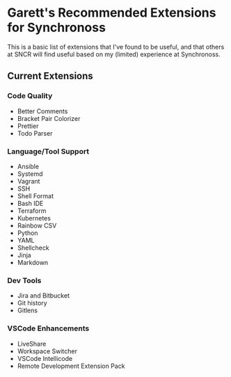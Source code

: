 # Garett's Recommended Extensions for Synchronoss

This is a basic list of extensions that I've found to be useful, and that others at SNCR will find useful based on my (limited) experience at Synchronoss.

## Current Extensions

### Code Quality

- Better Comments
- Bracket Pair Colorizer
- Prettier
- Todo Parser

### Language/Tool Support

- Ansible
- Systemd
- Vagrant
- SSH
- Shell Format
- Bash IDE
- Terraform
- Kubernetes
- Rainbow CSV
- Python
- YAML
- Shellcheck
- Jinja
- Markdown

### Dev Tools

- Jira and Bitbucket
- Git history
- Gitlens

### VSCode Enhancements

- LiveShare
- Workspace Switcher
- VSCode Intellicode
- Remote Development Extension Pack
